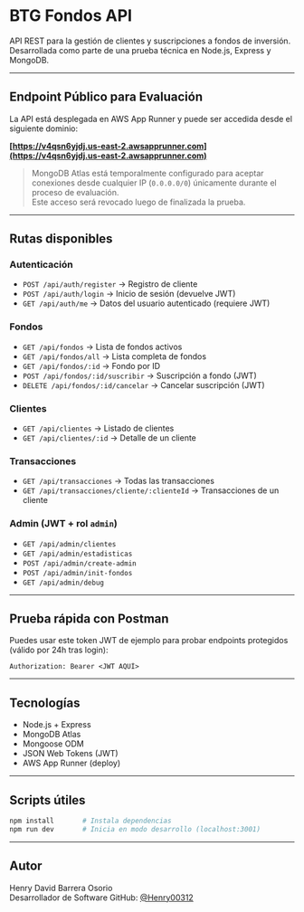 #  BTG Fondos API

API REST para la gestión de clientes y suscripciones a fondos de inversión. Desarrollada como parte de una prueba técnica en Node.js, Express y MongoDB.

---

## Endpoint Público para Evaluación

La API está desplegada en AWS App Runner y puede ser accedida desde el siguiente dominio:

**[https://v4qsn6yjdj.us-east-2.awsapprunner.com](https://v4qsn6yjdj.us-east-2.awsapprunner.com)**

> MongoDB Atlas está temporalmente configurado para aceptar conexiones desde cualquier IP (`0.0.0.0/0`) únicamente durante el proceso de evaluación.  
> Este acceso será revocado luego de finalizada la prueba.

---

## Rutas disponibles

### Autenticación
- `POST /api/auth/register` → Registro de cliente
- `POST /api/auth/login` → Inicio de sesión (devuelve JWT)
- `GET /api/auth/me` → Datos del usuario autenticado (requiere JWT)

### Fondos
- `GET /api/fondos` → Lista de fondos activos
- `GET /api/fondos/all` → Lista completa de fondos
- `GET /api/fondos/:id` → Fondo por ID
- `POST /api/fondos/:id/suscribir` → Suscripción a fondo (JWT)
- `DELETE /api/fondos/:id/cancelar` → Cancelar suscripción (JWT)

### Clientes
- `GET /api/clientes` → Listado de clientes
- `GET /api/clientes/:id` → Detalle de un cliente

### Transacciones
- `GET /api/transacciones` → Todas las transacciones
- `GET /api/transacciones/cliente/:clienteId` → Transacciones de un cliente

### Admin (JWT + rol `admin`)
- `GET /api/admin/clientes`
- `GET /api/admin/estadisticas`
- `POST /api/admin/create-admin`
- `POST /api/admin/init-fondos`
- `GET /api/admin/debug`

---

## Prueba rápida con Postman

Puedes usar este token JWT de ejemplo para probar endpoints protegidos (válido por 24h tras login):
```
Authorization: Bearer <JWT AQUÍ>
```
---

## Tecnologías

- Node.js + Express
- MongoDB Atlas
- Mongoose ODM
- JSON Web Tokens (JWT)
- AWS App Runner (deploy)

---

## Scripts útiles

```bash
npm install       # Instala dependencias
npm run dev       # Inicia en modo desarrollo (localhost:3001)
```

---

##  Autor

Henry David Barrera Osorio  
Desarrollador de Software
GitHub: [@Henry00312](https://github.com/Henry00312)
